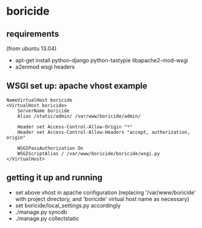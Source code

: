 boricide
========

requirements
--------------
(from ubuntu 13.04)
 - apt-get install python-django python-tastypie libapache2-mod-wsgi
 - a2enmod wsgi headers

WSGI set up: apache vhost example
--------------
    NameVirtualHost boricide
    <VirtualHost boricide>
        ServerName boricide
        Alias /static/admin/ /var/www/boricide/admin/
    
        Header set Access-Control-Allow-Origin "*"
        Header set Access-Control-Allow-Headers "accept, authorization, origin"
    
        WSGIPassAuthorization On
        WSGIScriptAlias / /var/www/boricide/boricide/wsgi.py
    </VirtualHost>

getting it up and running
--------------

 - set above vhost in apache configuration (replacing '/var/www/boricide' with project directory, and 'boricide' virtual host name as necessary)
 - set boricide/local_settings.py accordingly
 - ./manage.py syncdb
 - ./manage.py collectstatic


